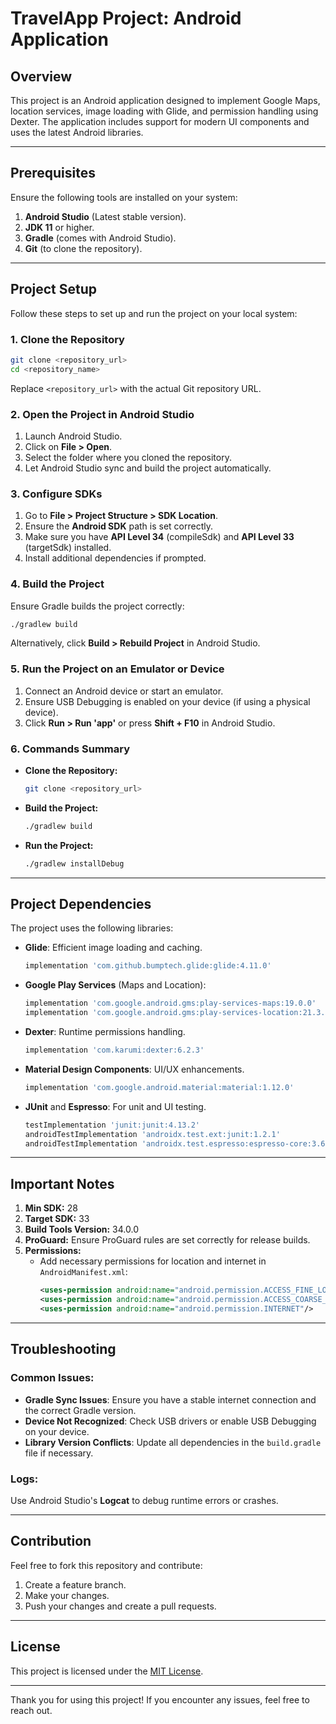 # TravelApp Project: Android Application

## Overview
This project is an Android application designed to implement Google Maps, location services, image loading with Glide, and permission handling using Dexter. The application includes support for modern UI components and uses the latest Android libraries.

---

## Prerequisites

Ensure the following tools are installed on your system:

1. **Android Studio** (Latest stable version).
2. **JDK 11** or higher.
3. **Gradle** (comes with Android Studio).
4. **Git** (to clone the repository).

---

## Project Setup

Follow these steps to set up and run the project on your local system:

### 1. Clone the Repository
```bash
git clone <repository_url>
cd <repository_name>
```

Replace `<repository_url>` with the actual Git repository URL.

### 2. Open the Project in Android Studio
1. Launch Android Studio.
2. Click on **File > Open**.
3. Select the folder where you cloned the repository.
4. Let Android Studio sync and build the project automatically.

### 3. Configure SDKs
1. Go to **File > Project Structure > SDK Location**.
2. Ensure the **Android SDK** path is set correctly.
3. Make sure you have **API Level 34** (compileSdk) and **API Level 33** (targetSdk) installed.
4. Install additional dependencies if prompted.

### 4. Build the Project
Ensure Gradle builds the project correctly:
```bash
./gradlew build
```

Alternatively, click **Build > Rebuild Project** in Android Studio.

### 5. Run the Project on an Emulator or Device
1. Connect an Android device or start an emulator.
2. Ensure USB Debugging is enabled on your device (if using a physical device).
3. Click **Run > Run 'app'** or press **Shift + F10** in Android Studio.

### 6. Commands Summary
- **Clone the Repository:**
  ```bash
  git clone <repository_url>
  ```
- **Build the Project:**
  ```bash
  ./gradlew build
  ```
- **Run the Project:**
  ```bash
  ./gradlew installDebug
  ```

---

## Project Dependencies
The project uses the following libraries:

- **Glide**: Efficient image loading and caching.
  ```gradle
  implementation 'com.github.bumptech.glide:glide:4.11.0'
  ```
- **Google Play Services** (Maps and Location):
  ```gradle
  implementation 'com.google.android.gms:play-services-maps:19.0.0'
  implementation 'com.google.android.gms:play-services-location:21.3.0'
  ```
- **Dexter**: Runtime permissions handling.
  ```gradle
  implementation 'com.karumi:dexter:6.2.3'
  ```
- **Material Design Components**: UI/UX enhancements.
  ```gradle
  implementation 'com.google.android.material:material:1.12.0'
  ```
- **JUnit** and **Espresso**: For unit and UI testing.
  ```gradle
  testImplementation 'junit:junit:4.13.2'
  androidTestImplementation 'androidx.test.ext:junit:1.2.1'
  androidTestImplementation 'androidx.test.espresso:espresso-core:3.6.1'
  ```

---

## Important Notes

1. **Min SDK:** 28
2. **Target SDK:** 33
3. **Build Tools Version:** 34.0.0
4. **ProGuard:** Ensure ProGuard rules are set correctly for release builds.
5. **Permissions:**
   - Add necessary permissions for location and internet in `AndroidManifest.xml`:
     ```xml
     <uses-permission android:name="android.permission.ACCESS_FINE_LOCATION"/>
     <uses-permission android:name="android.permission.ACCESS_COARSE_LOCATION"/>
     <uses-permission android:name="android.permission.INTERNET"/>
     ```

---

## Troubleshooting

### Common Issues:
- **Gradle Sync Issues**: Ensure you have a stable internet connection and the correct Gradle version.
- **Device Not Recognized**: Check USB drivers or enable USB Debugging on your device.
- **Library Version Conflicts**: Update all dependencies in the `build.gradle` file if necessary.

### Logs:
Use Android Studio's **Logcat** to debug runtime errors or crashes.

---

## Contribution

Feel free to fork this repository and contribute:
1. Create a feature branch.
2. Make your changes.
3. Push your changes and create a pull requests.

---

## License
This project is licensed under the [MIT License](LICENSE).

---

Thank you for using this project! If you encounter any issues, feel free to reach out.

